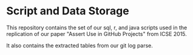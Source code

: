 # Script and Data Storage

This repository contains the set of our sql, r, and java scripts
used in the replication of our paper "Assert Use in GitHub Projects"
from ICSE 2015.

It also contains the extracted tables from our git log parse.